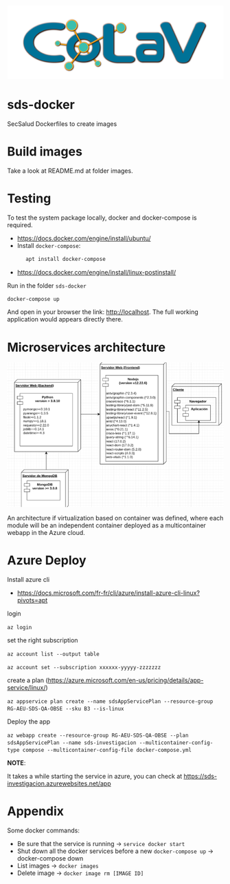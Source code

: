 <center><img src="https://raw.githubusercontent.com/colav/colav.github.io/master/img/Logo.png"/></center>

# sds-docker
SecSalud Dockerfiles to create images

# Build images
Take a look at README.md at folder images.

# Testing
To test the system package locally, docker and docker-compose is required.
* https://docs.docker.com/engine/install/ubuntu/
* Install `docker-compose`:  
```bash
      apt install docker-compose
```
* https://docs.docker.com/engine/install/linux-postinstall/

Run in the folder `sds-docker`

```bash
docker-compose up
``` 

And open in your browser the link: [http://localhost](http://localhost). The full working application would appears directly there.

# Microservices architecture
![img](./img/arch.png)

An architecture if virtualization based on container was defined, where each module will be an independent container deployed as a multicontainer webapp in the Azure cloud.

# Azure Deploy
Install azure cli
* https://docs.microsoft.com/fr-fr/cli/azure/install-azure-cli-linux?pivots=apt

login

`
az login
`

set the right subscription

`
az account list --output table
`

`
az account set --subscription xxxxxx-yyyyy-zzzzzzz
`

create a plan (https://azure.microsoft.com/en-us/pricing/details/app-service/linux/)

`
az appservice plan create --name sdsAppServicePlan --resource-group RG-AEU-SDS-QA-OBSE --sku B3 --is-linux
`

Deploy the app

`
az webapp create --resource-group RG-AEU-SDS-QA-OBSE --plan sdsAppServicePlan --name sds-investigacion --multicontainer-config-type compose --multicontainer-config-file docker-compose.yml
`


**NOTE**:

It takes a while starting the service in azure,
you can check at https://sds-investigacion.azurewebsites.net/app

# Appendix
Some docker commands:
* Be sure that the service is running → `service docker start`
* Shut down all the docker services before a new `docker-compose up` →  docker-compose down 
* List images → `docker images` 
* Delete image → `docker image rm [IMAGE ID]`
